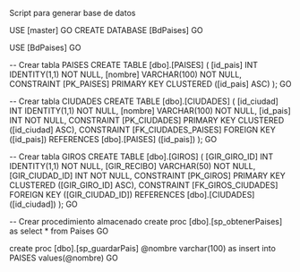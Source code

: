 Script para generar base de datos

USE [master]
GO
CREATE DATABASE [BdPaises]
GO

USE [BdPaises]
GO

-- Crear tabla PAISES
CREATE TABLE [dbo].[PAISES] (
    [id_pais] INT IDENTITY(1,1) NOT NULL,
    [nombre] VARCHAR(100) NOT NULL,
    CONSTRAINT [PK_PAISES] PRIMARY KEY CLUSTERED ([id_pais] ASC)
);
GO

-- Crear tabla CIUDADES
CREATE TABLE [dbo].[CIUDADES] (
    [id_ciudad] INT IDENTITY(1,1) NOT NULL,
    [nombre] VARCHAR(100) NOT NULL,
    [id_pais] INT NOT NULL,
    CONSTRAINT [PK_CIUDADES] PRIMARY KEY CLUSTERED ([id_ciudad] ASC),
    CONSTRAINT [FK_CIUDADES_PAISES] FOREIGN KEY ([id_pais]) REFERENCES [dbo].[PAISES] ([id_pais])
);
GO

-- Crear tabla GIROS
CREATE TABLE [dbo].[GIROS] (
    [GIR_GIRO_ID] INT IDENTITY(1,1) NOT NULL,
    [GIR_RECIBO] VARCHAR(50) NOT NULL,
    [GIR_CIUDAD_ID] INT NOT NULL,
    CONSTRAINT [PK_GIROS] PRIMARY KEY CLUSTERED ([GIR_GIRO_ID] ASC),
    CONSTRAINT [FK_GIROS_CIUDADES] FOREIGN KEY ([GIR_CIUDAD_ID]) REFERENCES [dbo].[CIUDADES] ([id_ciudad])
);
GO

-- Crear procedimiento almacenado
create proc [dbo].[sp_obtenerPaises]
as
	select * from Paises
GO

create proc [dbo].[sp_guardarPais]
@nombre varchar(100)
as
	insert into PAISES values(@nombre)
GO

